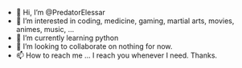 - 👋 Hi, I’m @PredatorElessar
- 👀 I’m interested in coding, medicine, gaming, martial arts, movies, animes, music, ...
- 🌱 I’m currently learning python
- 💞️ I’m looking to collaborate on nothing for now.
- 📫 How to reach me ... I reach you whenever I need. Thanks.

<!---
PredatorElessar/PredatorElessar is a ✨ special ✨ repository because its `README.md` (this file) appears on your GitHub profile.
You can click the Preview link to take a look at your changes.
--->
